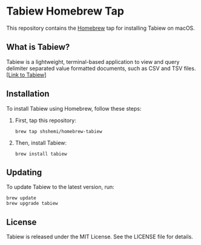 # Tabiew Homebrew Tap

This repository contains the [Homebrew](https://brew.sh/) tap for installing Tabiew on macOS.

## What is Tabiew?

Tabiew is a lightweight, terminal-based application to view and query delimiter separated value formatted documents, such as CSV and TSV files. [[Link to Tabiew]](https://github.com/shshemi/tabiew)

## Installation

To install Tabiew using Homebrew, follow these steps:

1. First, tap this repository:
   ```
   brew tap shshemi/homebrew-tabiew
   ```

2. Then, install Tabiew:
   ```
   brew install tabiew
   ```

## Updating

To update Tabiew to the latest version, run:

```
brew update
brew upgrade tabiew
```

## License

Tabiew is released under the MIT License. See the LICENSE file for details.

